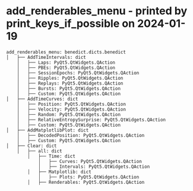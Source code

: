 add_renderables_menu - printed by print_keys_if_possible on 2024-01-19
===================================================================================================


    add_renderables_menu: benedict.dicts.benedict
	│   ├── AddTimeIntervals: dict
		│   ├── Laps: PyQt5.QtWidgets.QAction
		│   ├── PBEs: PyQt5.QtWidgets.QAction
		│   ├── SessionEpochs: PyQt5.QtWidgets.QAction
		│   ├── Ripples: PyQt5.QtWidgets.QAction
		│   ├── Replays: PyQt5.QtWidgets.QAction
		│   ├── Bursts: PyQt5.QtWidgets.QAction
		│   ├── Custom: PyQt5.QtWidgets.QAction
	│   ├── AddTimeCurves: dict
		│   ├── Position: PyQt5.QtWidgets.QAction
		│   ├── Velocity: PyQt5.QtWidgets.QAction
		│   ├── Random: PyQt5.QtWidgets.QAction
		│   ├── RelativeEntropySurprise: PyQt5.QtWidgets.QAction
		│   ├── Custom: PyQt5.QtWidgets.QAction
	│   ├── AddMatplotlibPlot: dict
		│   ├── DecodedPosition: PyQt5.QtWidgets.QAction
		│   ├── Custom: PyQt5.QtWidgets.QAction
	│   ├── Clear: dict
		│   ├── all: dict
			│   ├── Time: dict
				│   ├── Curves: PyQt5.QtWidgets.QAction
				│   ├── Intervals: PyQt5.QtWidgets.QAction
			│   ├── Matplotlib: dict
				│   ├── Plots: PyQt5.QtWidgets.QAction
			│   ├── Renderables: PyQt5.QtWidgets.QAction
